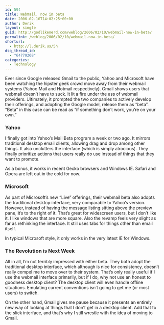 ```yaml
---
id: 594
title: Webmail, now in beta
date: 2006-02-10T14:02:25+00:00
author: Derik
layout: single
guid: http://godlikenerd.com/weblog/2006/02/10/webmail-now-in-beta/
permalink: /weblog/2006/02/10/webmail-now-in-beta/
shorturl:
  - http://l.derik.us/5h
dsq_thread_id:
  - "64770268"
categories:
  - Technology
---
```

Ever since Google released Gmail to the public, Yahoo and Microsoft have been watching the hipster geek crowd move away from their webmail systems (Yahoo Mail and Hotmail respectively). Gmail shows users that webmail doesn&#8217;t have to suck. It lit a fire under the ass of webmail providers. Ultimately, it prompted the two companies to actively develop their offerings, and adopting the Google model, release them as &#8220;beta&#8221;. &#8220;Beta&#8221; in this case can be read as &#8220;if something don&#8217;t work, you&#8217;re on your own.&#8221;

### Yahoo

I finally got into Yahoo&#8217;s Mail Beta program a week or two ago. It mirrors traditional desktop email clients, allowing drag and drop among other things. It also unclutters the interface (which is simply atrocious). They finally prioritize actions that users really do use instead of things that they want to promote.

As a bonus, it works in recent Gecko browsers and Windows IE. Safari and Opera are left out in the cold for now.

### Microsoft

As part of Microsoft&#8217;s new &#8220;Live&#8221; offerings, their webmail beta also adopts the traditional desktop interface, very comparable to Yahoo&#8217;s version. However, instead of having the message listing sitting above the preview pane, it&#8217;s to the right of it. That&#8217;s great for widescreen users, but I don&#8217;t like it. I like windows that are more square. Also the revamp feels very slight as far as rethinking the interface. It still uses tabs for things other than email itself.

In typical Microsoft style, it only works in the very latest IE for Windows.

### The Revolution is Next Week

All in all, I&#8217;m not terribly impressed with either beta. They both adopt the traditional desktop interface, which although is nice for consistency, doesn&#8217;t really compel me to move over to their system. That&#8217;s only really useful if I use the webmail interface primarily, but if I do, why not use an honest to goodness desktop client? The desktop client will even handle offline situations. Emulating current conventions isn&#8217;t going to get me (or most users) to switch.

On the other hand, Gmail gives me pause because it presents an entirely new way of looking at things that I don&#8217;t get in a desktop client. Add that to the slick interface, and that&#8217;s why I still wrestle with the idea of moving to Gmail.
